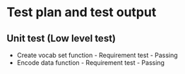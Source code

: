 # Test plan and test output

## Unit test (Low level test)
* Create vocab set function - Requirement test - Passing
* Encode data function - Requirement test - Passing

